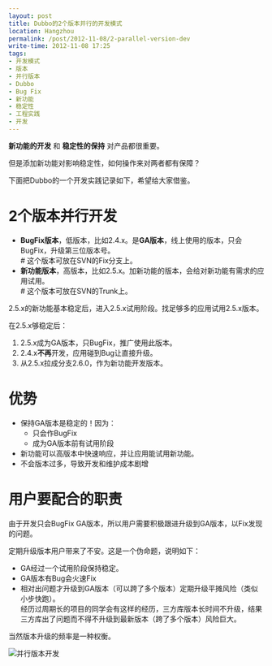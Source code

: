 ```yaml
---
layout: post
title: Dubbo的2个版本并行的开发模式
location: Hangzhou
permalink: /post/2012-11-08/2-parallel-version-dev
write-time: 2012-11-08 17:25
tags:
- 开发模式
- 版本
- 并行版本
- Dubbo
- Bug Fix
- 新功能
- 稳定性
- 工程实践
- 开发
---
```


**新功能的开发** 和 **稳定性的保持** 对产品都很重要。

但是添加新功能对影响稳定性，如何操作来对两者都有保障？

下面把Dubbo的一个开发实践记录如下，希望给大家借鉴。

# 2个版本并行开发

* **BugFix版本**，低版本，比如2.4.x。是**GA版本**，线上使用的版本，只会BugFix，升级第三位版本号。  
\# 这个版本可放在SVN的Fix分支上。
* **新功能版本**，高版本，比如2.5.x。加新功能的版本，会给对新功能有需求的应用试用。  
\# 这个版本可放在SVN的Trunk上。

2.5.x的新功能基本稳定后，进入2.5.x试用阶段。找足够多的应用试用2.5.x版本。

在2.5.x够稳定后：

1. 2.5.x成为GA版本，只BugFix，推广使用此版本。
2. 2.4.x**不再**开发，应用碰到Bug让直接升级。
3. 从2.5.x拉成分支2.6.0，作为新功能开发版本。

# 优势

* 保持GA版本是稳定的！因为：
	* 只会作BugFix
	* 成为GA版本前有试用阶段
* 新功能可以高版本中快速响应，并让应用能试用新功能。
* 不会版本过多，导致开发和维护成本剧增

# 用户要配合的职责

由于开发只会BugFix GA版本，所以用户需要积极跟进升级到GA版本，以Fix发现的问题。

定期升级版本用户带来了不安。这是一个伪命题，说明如下：

* GA经过一个试用阶段保持稳定。
* GA版本有Bug会火速Fix
* 相对出问题才升级到GA版本（可以跨了多个版本）定期升级平摊风险（类似小步快跑）。  
经历过周期长的项目的同学会有这样的经历，三方库版本长时间不升级，结果三方库出了问题而不得不升级到最新版本（跨了多个版本）风险巨大。  

当然版本升级的频率是一种权衡。

![并行版本开发](http://m1.img.libdd.com/farm4/2012/1114/22/2592BFB170314FB085A684A5E278FFA7EEEB5DF769DDA_256_256.PNG "并行版本开发")